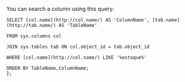 You can search a column using this query:

```
SELECT [col.name](http://col.name/) AS 'ColumnName', [tab.name](http://tab.name/) AS 'TableName'

FROM sys.columns col

JOIN sys.tables tab ON col.object_id = tab.object_id

WHERE [col.name](http://col.name/) LIKE '%estoque%'

ORDER BY TableName,ColumnName;
};
```
